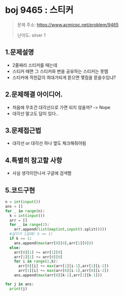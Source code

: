 # boj 9465 : 스티커 
> 문제 주소: https://www.acmicpc.net/problem/9465
> 
> 난이도: silver 1

## 1.문제설명
- 2줄짜리 스티커를 때는데
- 스티커 때면 그 스티커와 변을 공유하는 스티커는 못땜
- 스티커에 적힌값이 최대가되게 뜯으면 몇점을 뜯을수있냐?

## 2.문제해결 아이디어.

- 처음에 무조건 대각선으로 가면 되지 않을까? -> Nope
- 대각선 말고도 답이 있다..

## 3.문제접근법

- 대각선 or 대각선 하나 옆도 체크해줘야됨

## 4.특별히 참고할 사항
- 사실 생각이안나서 구글에 검색함

## 5.코드구현
``` python
n = int(input())
ans = []
for _ in range(n):
  k = int(input())
  arr = []
  for _ in range(2):
    arr.append(list(map(int,input().split())))
  #길이가 1일때( k == 1)
  if k == 1:
    ans.append(max(arr[0][0],arr[1][0]))
  else:
    arr[0][1] += arr[1][0]
    arr[1][1] += arr[0][0]
    for i in range(2,k):
      arr[0][i] += max(arr[1][i-1],arr[1][i-2])
      arr[1][i] += max(arr[0][i-1],arr[0][i-2])
    ans.append(max(arr[0][k-1],arr[1][k-1]))

for j in ans:
  print(j)
```